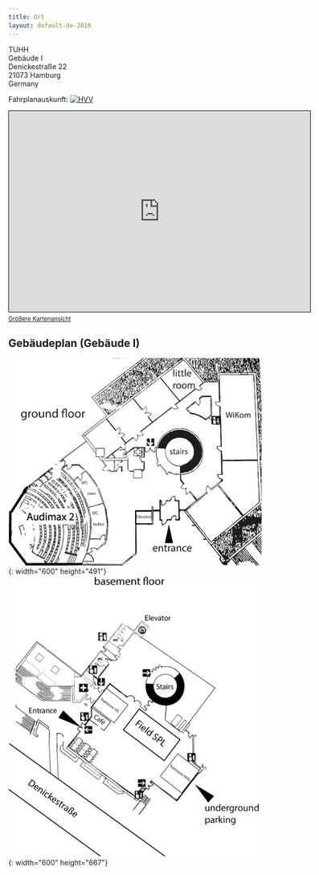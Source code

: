 ```yaml
---
title: Ort
layout: default-de-2016
---
```


TUHH  
Gebäude I  
Denickestraße 22  
21073 Hamburg  
Germany  

<p>Fahrplanauskunft: <a href="http://www.hvv.de/fp.php?id=8239b21bd757b587327ac352ed333837" target="_blank"><img src="http://www.hvv.de/images/logo_hvv_110x25.png" alt="HVV" height="15" /></a></p>
<iframe width="600" height="400" frameborder="0" scrolling="no" marginheight="0" marginwidth="0" src="http://www.openstreetmap.org/export/embed.html?bbox=9.955759048461914%2C53.455106375265935%2C9.98408317565918%2C53.46694902448933&amp;layer=mapnik&amp;marker=53.461028112790636%2C9.969921112060547" style="border: 1px solid black"></iframe><br/><small><a href="http://www.openstreetmap.org/?mlat=53.4610&amp;mlon=9.9699#map=16/53.4610/9.9699">Gr&ouml;&szlig;ere Kartenansicht</a></small>

## Gebäudeplan (Gebäude I)

![Gebäude I - Erdgeschoss](/assets/img/I-groundfloor.png){: width="600" height="491"}
![Gebäude I - Keller](/assets/img/I-basement.png){: width="600" height="667"}